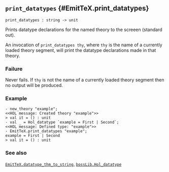 ## `print_datatypes` {#EmitTeX.print_datatypes}


```
print_datatypes : string -> unit
```



Prints datatype declarations for the named theory to the screeen (standard out).


An invocation of `print_datatypes thy`, where `thy` is the name of a currently
loaded theory segment, will print the datatype declarations made in that
theory.

### Failure

Never fails. If `thy` is not the name of a currently loaded theory segment then
no output will be produced.

### Example

    
    - new_theory "example";
    <<HOL message: Created theory "example">>
    > val it = () : unit
    - val _ = Hol_datatype `example = First | Second`;
    <<HOL message: Defined type: "example">>
    - EmitTeX.print_datatypes "example";
    example = First | Second
    > val it = () : unit
    

### See also

[`EmitTeX.datatype_thm_to_string`](#EmitTeX.datatype_thm_to_string), [`bossLib.Hol_datatype`](#bossLib.Hol_datatype)

